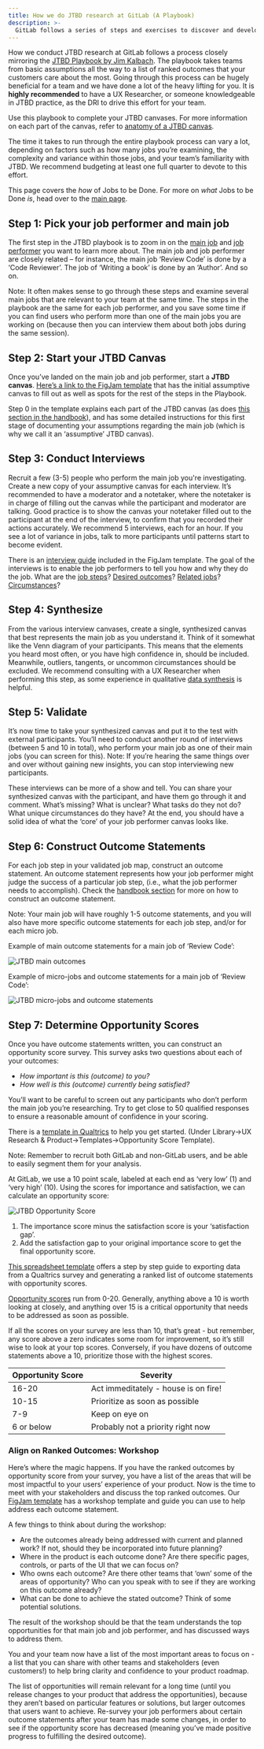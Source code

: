 ```yaml
---
title: How we do JTBD research at GitLab (A Playbook)
description: >-
  GitLab follows a series of steps and exercises to discover and develop job canvases from basic assumptions all the way to validated and ranked outcomes and opportunities.
---
```


How we conduct JTBD research at GitLab follows a process closely mirroring the [JTBD Playbook by Jim Kalbach](hhttps://www.amazon.com/Jobs-Be-Done-Playbook-Organization/dp/1933820683). The playbook takes teams from basic assumptions all the way to a list of ranked outcomes that your customers care about the most. Going through this process can be hugely beneficial for a team and we have done a lot of the heavy lifting for you. It is **highly recommended** to have a UX Researcher, or someone knowledgeable in JTBD practice, as the DRI to drive this effort for your team. 

Use this playbook to complete your JTBD canvases. For more information on each part of the canvas, refer to [anatomy of a JTBD canvas](handbook/product/ux/jobs-to-be-done/#anatomy-of-a-jtbd-canvas).  

The time it takes to run through the entire playbook process can vary a lot, depending on factors such as how many jobs you’re examining, the complexity and variance within those jobs, and your team’s familiarity with JTBD. We recommend budgeting at least one full quarter to devote to this effort. 

This page covers the _how_ of Jobs to be Done. For more on _what_ Jobs to be Done _is_, head over to the [main page](handbook/product/ux/jobs-to-be-done/).

## Step 1: Pick your job performer and main job

The first step in the JTBD playbook is to zoom in on the [main job](handbook/product/ux/jobs-to-be-done/#main-job-where-do-you-want-to-innovate) and [job performer](handbook/product/ux/jobs-to-be-done/#job-performer-who-do-you-want-to-innovate-for) you want to learn more about. The main job and job performer are closely related – for instance, the main job ‘Review Code’ is done by a ‘Code Reviewer’. The job of ‘Writing a book’ is done by an ‘Author’. And so on. 

Note: It often makes sense to go through these steps and examine several main jobs that are relevant to your team at the same time. The steps in the playbook are the same for each job performer, and you save some time if you can find users who perform more than one of the main jobs you are working on (because then you can interview them about both jobs during the same session). 

## Step 2: Start your JTBD Canvas

Once you’ve landed on the main job and job performer, start a **JTBD canvas**. [Here’s a link to the FigJam template](https://www.figma.com/file/Z4lsAOLH1ANN3pstQFYgSk/Jobs-to-be-done----Playbook-Template?type=whiteboard&node-id=0%3A1&t=oMR9VPNke7aIfCoU-1) that has the initial assumptive canvas to fill out as well as spots for the rest of the steps in the Playbook.

Step 0 in the template explains each part of the JTBD canvas (as does [this section in the handbook](handbook/product/ux/jobs-to-be-done/#anatomy-of-a-jtbd-canvas)), and has some detailed instructions for this first stage of documenting your assumptions regarding the main job (which is why we call it an ‘assumptive’ JTBD canvas). 

## Step 3: Conduct Interviews

Recruit a few (3-5) people who perform the main job you're investigating. Create a new copy of your assumptive canvas for each interview. It’s recommended to have a moderator and a notetaker, where the notetaker is in charge of filling out the canvas while the participant and moderator are talking. Good practice is to show the canvas your notetaker filled out to the participant at the end of the interview, to confirm that you recorded their actions accurately. We recommend 5 interviews, each for an hour. If you see a lot of variance in jobs, talk to more participants until patterns start to become evident.

There is an [interview guide](https://www.figma.com/file/Z4lsAOLH1ANN3pstQFYgSk/Jobs-to-be-done----Playbook-Template?type=whiteboard&node-id=78-2318&t=oMR9VPNke7aIfCoU-4) included in the FigJam template. The goal of the interviews is to enable the job performers to tell you how and why they do the job. What are the [job steps](handbook/product/ux/jobs-to-be-done/#job-steps-how-does-the-job-performer-get-the-job-done)? [Desired outcomes](handbook/product/ux/jobs-to-be-done/#outcomes-how-does-the-job-performer-measure-the-success-of-getting-the-job-done)? [Related jobs](handbook/product/ux/jobs-to-be-done/#related-jobs-what-else-is-the-job-performer-trying-to-get-done)? [Circumstances](handbook/product/ux/jobs-to-be-done/#circumstances-what-are-the-factors-or-condictions-that-make-a-difference-in-how-the-job-gets-done)?

## Step 4: Synthesize

From the various interview canvases, create a single, synthesized canvas that best represents the main job as you understand it. Think of it somewhat like the Venn diagram of your participants. This means that the elements you heard most often, or you have high confidence in, should be included. Meanwhile, outliers, tangents, or uncommon circumstances should be excluded. We recommend consulting with a UX Researcher when performing this step, as some experience in qualitative [data synthesis](https://handbook.gitlab.com/handbook/product/ux/ux-research/analyzing-research-data/) is helpful.

## Step 5: Validate

It’s now time to take your synthesized canvas and put it to the test with external participants. You’ll need to conduct another round of interviews (between 5 and 10 in total), who perform your main job as one of their main jobs (you can screen for this). Note: If you’re hearing the same things over and over without gaining new insights, you can stop interviewing new participants.

These interviews can be more of a show and tell. You can share your synthesized canvas with the participant, and have them go through it and comment. What’s missing? What is unclear? What tasks do they not do? What unique circumstances do they have? At the end, you should have a solid idea of what the ‘core’ of your job performer canvas looks like. <!-- TODO: [add link to interview guide](link) -->

## Step 6: Construct Outcome Statements

For each job step in your validated job map, construct an outcome statement. An outcome statement represents how your job performer might judge the success of a particular job step, (i.e., what the job performer needs to accomplish). Check the [handbook section](handbook/product/ux/jobs-to-be-done/#outcomes-how-does-the-job-performer-measure-the-success-of-getting-the-job-done) for more on how to construct an outcome statement.

Note: Your main job will have roughly 1-5 outcome statements, and you will also have more specific outcome statements for each job step, and/or for each micro job. 

Example of main outcome statements for a main job of ‘Review Code’:

![JTBD main outcomes](JTBD_Outcomes.png)


Example of micro-jobs and outcome statements for a main job of ‘Review Code’:

![JTBD micro-jobs and outcome statements](JTBD_MicroJobs_OutcomeStatements.png)

## Step 7: Determine Opportunity Scores

Once you have outcome statements written, you can construct an opportunity score survey. This survey asks two questions about each of your outcomes: 

* _How important is this (outcome) to you?_
* _How well is this (outcome) currently being satisfied?_

You’ll want to be careful to screen out any participants who don’t perform the main job you’re researching. Try to get close to 50 qualified responses to ensure a reasonable amount of confidence in your scoring.

There is a [template in Qualtrics](https://gitlab.eu.qualtrics.com/survey-builder/LS_2l5ektxWK1wFRuC/edit?ContextLibraryID=GR_6ziMa2ooJx4Y6SF) to help you get started. (Under Library->UX Research & Product->Templates->Opportunity Score Template).

Note: Remember to recruit both GitLab and non-GitLab users, and be able to easily segment them for your analysis.

At GitLab, we use a 10 point scale, labeled at each end as ‘very low’ (1) and ‘very high’ (10).
Using the scores for importance and satisfaction, we can calculate an opportunity score:

![JTBD Opportunity Score](JTBD_OpportunityScore.png)

1. The importance score minus the satisfaction score is your ‘satisfaction gap’.
2. Add the satisfaction gap to your original importance score to get the final opportunity score.

[This spreadsheet template](https://docs.google.com/spreadsheets/d/109GZqTYPpOLpHLj-gwV_ldMFwIKa9MaaLPyLJ4kdoQs/edit?usp=sharing) offers a step by step guide to exporting data from a Qualtrics survey and generating a ranked list of outcome statements with opportunity scores.

[Opportunity scores](https://medium.com/uxr-microsoft/what-is-the-opportunity-score-and-how-to-obtain-it-bb81fcbf79b7) run from 0-20. Generally, anything above a 10 is worth looking at closely, and anything over 15 is a critical opportunity that needs to be addressed as soon as possible. 

If all the scores on your survey are less than 10, that’s great - but remember, any score above a zero indicates some room for improvement, so it’s still wise to look at your top scores. Conversely, if you have dozens of outcome statements above a 10, prioritize those with the highest scores. 

| Opportunity Score | Severity | 
| ----- | ----------- | 
| 16-20 | Act immeditately - house is on fire! | 
| 10-15 | Prioritize as soon as possible | 
| 7-9  | Keep on eye on   | 
| 6 or below | Probably not a priority right now | 


### Align on Ranked Outcomes: Workshop

Here’s where the magic happens. If you have the ranked outcomes by opportunity score from your survey, you have a list of the areas that will be most impactful to your users’ experience of your product. Now is the time to meet with your stakeholders and discuss the top ranked outcomes. Our [FigJam template](https://www.figma.com/file/Z4lsAOLH1ANN3pstQFYgSk/Jobs-to-be-done----Playbook-Template?type=whiteboard&node-id=0%3A1&t=qrubQYZLbPWYJjN3-1) has a workshop template and guide you can use to help address each outcome statement.

A few things to think about during the workshop:

- Are the outcomes already being addressed with current and planned work? If not, should they be incorporated into future planning?
- Where in the product is each outcome done? Are there specific pages, controls, or parts of the UI that we can focus on?
- Who owns each outcome? Are there other teams that ‘own’ some of the areas of opportunity? Who can you speak with to see if they are working on this outcome already?
- What can be done to achieve the stated outcome? Think of some potential solutions.

The result of the workshop should be that the team understands the top opportunities for that main job and job performer, and has discussed ways to address them. 

You and your team now have a list of the most important areas to focus on - a list that you can share with other teams and stakeholders (even customers!) to help bring clarity and confidence to your product roadmap. 

The list of opportunities will remain relevant for a long time (until you release changes to your product that address the opportunities), because they aren’t based on particular features or solutions, but larger outcomes that users want to achieve. Re-survey your job performers about certain outcome statements after your team has made some changes, in order to see if the opportunity score has decreased (meaning you’ve made positive progress to fulfilling the desired outcome).

<!-- TODO: Connect to UX Themes (in a future MR)>